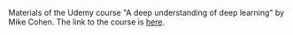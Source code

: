 Materials of the Udemy course "A deep understanding of deep learning" by Mike Cohen. The link to the course is [here](https://www.udemy.com/share/104Ylw3@CmdQwXdWm32M4Js3gLq4u3kAN7jj4wcm4TDdFsw6_rIQglhXlLMj5BgCXfzsw6p4/).
